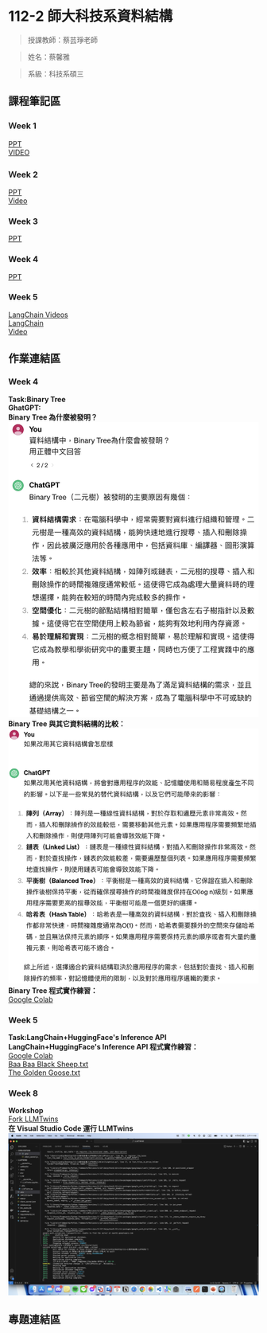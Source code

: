 112-2 師大科技系資料結構
=============


>授課教師：蔡芸琤老師

>姓名：蔡馨雅

>系級：科技系碩三

課程筆記區
-------------
### Ｗeek 1
[PPT](https://docs.google.com/presentation/d/1XHngMihySFJdtavwBlt0JdG-9lrJmFY4-YDZOrP1eQU/edit#slide=id.p) \
[VIDEO](https://moodle3.ntnu.edu.tw/mod/url/view.php?id=750777)

### Ｗeek 2
[PPT](https://docs.google.com/presentation/d/1wX0zNiCGibklyF9yY145saurS7IyRvZY9_JwT1LnBas/edit#slide=id.g2bb9efdea17_0_215) \
[Video](https://moodle3.ntnu.edu.tw/mod/url/view.php?id=760154)

### Week 3
[PPT](https://docs.google.com/presentation/d/1E356joF2_dOmema7ki1Fh5rJ2l87XD-QU7xwpk_cbTY/edit#slide=id.p)

### Week 4
[PPT](https://docs.google.com/presentation/d/1vwAhugIA8sGYY335p7dOT2ksgsXzp9ofk44BS7vOpy4/edit#slide=id.p)

### Week 5
[LangChain Videos](https://www.youtube.com/playlist?list=PLqZXAkvF1bPNQER9mLmDbntNfSpzdDIU5) \
[LangChain](https://www.langchain.com/) \
[Video](https://www.youtube.com/watch?v=mmGquT7o8gc)

作業連結區
-------------
### Week 4
**Task:Binary Tree** \
**GhatGPT:** \
**Binary Tree 為什麼被發明？** \
![Error](BinaryTree.png "Binary Tree 為什麼被發明") \
**Binary Tree 與其它資料結構的比較：** \
![Error](Comparison.png "Binary Tree 與其它資料結構的比較") \
**Binary Tree 程式實作練習：** \
[Google Colab](https://colab.research.google.com/drive/1J3FEhZxwMUc6RJOhiQso_OJkQ_dprNpO?usp=sharing)

### Week 5
**Task:LangChain+HuggingFace's Inference API** \
**LangChain+HuggingFace's Inference API 程式實作練習：** \
[Google Colab](https://colab.research.google.com/drive/13SR78wEyNt4FHqvmcC7b-XnyRcvE6dj-?usp=sharing) \
[Baa Baa Black Sheep.txt](https://drive.google.com/file/d/1agjMIU781mWcYYyN5SlvukWzB917bzBt/view?usp=sharing) \
[The Golden Goose.txt](https://drive.google.com/file/d/192gcmANOL8wc7-GBhRQ4pdesj9aorwmr/view?usp=sharing)

### Week 8
**Workshop** \
[Fork LLMTwins](https://github.com/Thydes/LLMTwins) \
**在 Visual Studio Code 運行 LLMTwins** \
![Error](VSCode.png "Visual Studio Code 運行 LLMTwins")

專題連結區
-------------
